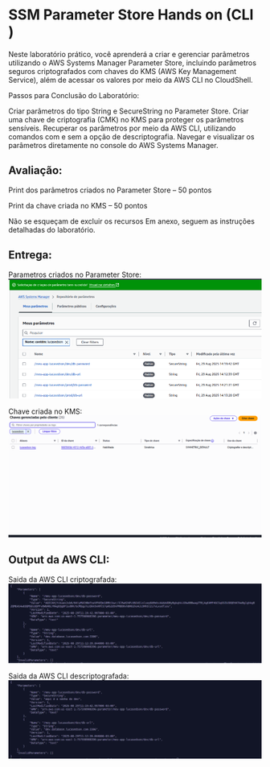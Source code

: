 # SSM Parameter Store Hands on (CLI )

Neste laboratório prático, você aprenderá a criar e gerenciar parâmetros utilizando o AWS Systems Manager Parameter Store, incluindo parâmetros seguros criptografados com chaves do KMS (AWS Key Management Service), além de acessar os valores por meio da AWS CLI no CloudShell.

Passos para Conclusão do Laboratório:

Criar parâmetros do tipo String e SecureString no Parameter Store.
Criar uma chave de criptografia (CMK) no KMS para proteger os parâmetros sensíveis.
Recuperar os parâmetros por meio da AWS CLI, utilizando comandos com e sem a opção de descriptografia.
Navegar e visualizar os parâmetros diretamente no console do AWS Systems Manager.

## Avaliação:

Print dos parâmetros criados no Parameter Store – 50 pontos

Print da chave criada no KMS  – 50 pontos

Não se esqueçam de excluir os recursos
Em anexo, seguem as instruções detalhadas do laboratório.


## Entrega:
Parametros criados no Parameter Store:
![print_parameter_store](parametros.png)

Chave criada no KMS:
![print_kms](kms.png)

## Output da AWS CLI:

Saida da AWS CLI criptografada:
![print_cli](out-encrypt.png)

Saida da AWS CLI descriptografada:
![print_cli](out-decrypt.png)


